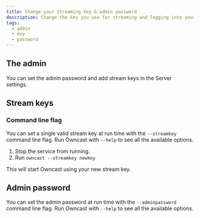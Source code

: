 ```yaml
---
title: Change your streaming key & admin password
description: Change the key you use for streaming and logging into your admin.
tags:
  - admin
  - key
  - password
---
```


## The admin

You can set the admin password and add stream keys in the Server settings.

## Stream keys

### Command line flag

You can set a single valid stream key at run time with the `--streamkey` command line flag. Run Owncast with `--help` to see all the available options.

1. Stop the service from running.
1. Run `owncast --streamkey newkey`

This will start Owncast using your new stream key.

## Admin password

You can set the admin password at run time with the `--adminpassword` command line flag. Run Owncast with `--help` to see all the available options.
